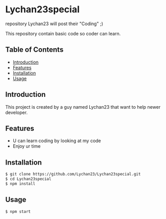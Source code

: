 # Lychan23special
repository Lychan23 will post their "Coding" ;)

This repository contain basic code so coder can learn.

## Table of Contents
- [Introduction](#introduction)
- [Features](#features)
- [Installation](#installation)
- [Usage](#usage)

## Introduction

This project is created by a guy named Lychan23 that want to help newer developer.

## Features

- U can learn coding by looking at my code
- Enjoy ur time

## Installation

```bash
$ git clone https://github.com/Lychan23/Lychan23special.git
$ cd Lychan23special
$ npm install
```

## Usage 
```bash
$ npm start
```
